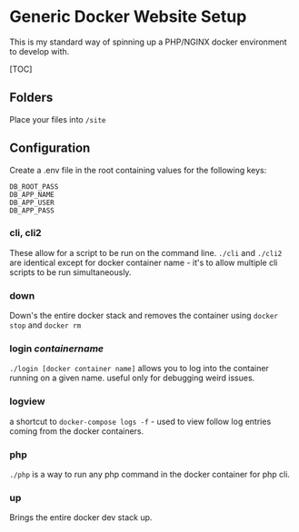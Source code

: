 # Generic Docker Website Setup
This is my standard way of spinning up a PHP/NGINX docker environment to develop with.

[TOC]

## Folders
Place your files into `/site`

## Configuration

Create a .env file in the root containing values for the following keys:

```
DB_ROOT_PASS
DB_APP_NAME
DB_APP_USER
DB_APP_PASS
```

### cli, cli2
These allow for a script to be run on the command line. `./cli` and `./cli2` are identical except for docker container name - it's to allow multiple cli scripts to be run simultaneously.

### down
Down's the entire docker stack and removes the container using `docker stop` and `docker rm`

### login *containername*
`./login [docker container name]` allows you to log into the container running on a given name.  useful only for debugging weird issues.

### logview
a shortcut to `docker-compose logs -f` - used to view follow log entries coming from the docker containers.

### php
`./php` is a way to run any php command in the docker container for php cli.

### up
Brings the entire docker dev stack up.
